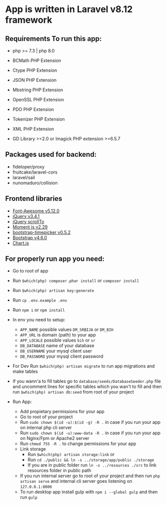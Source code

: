 # App is written in Laravel v8.12 framework

## Requirements To run this app:

* php >= 7.3 | php 8.0

* BCMath PHP Extension
* Ctype PHP Extension
* JSON PHP Extension
* Mbstring PHP Extension
* OpenSSL PHP Extension
* PDO PHP Extension
* Tokenizer PHP Extension
* XML PHP Extension
* GD Library >=2.0 or Imagick PHP extension >=6.5.7

## Packages used for backend:

* fideloper/proxy
* fruitcake/laravel-cors
* laravel/sail
* nunomaduro/collision

## Frontend libraries
* [Font-Awesome v5.12.0](https://fontawesome.com)
* [jQuery v3.4.1](https://jquery.com)
* [jQuery scrollTo](https://github.com/flesler/jquery.scrollTo)
* [Moment js v2.29](https://momentjs.com)
* [bootstrap-timepicker v0.5.2 ](https://mdbootstrap.com/docs/b4/jquery/forms/time-picker1/)
* [Bootstrap v4.6.0](https://getbootstrap.com)
* [Chart.js](https://www.chartjs.org)

## For properly run app you need:

* Go to root of app
* Run `$which(php) composer.phar install` or `composer install`
* Run `$which(php) artisan key:generate`
* Run `cp .env.example .env`
* Run `npm i` or `npm install`
* In env you need to setup:
	* `APP_NAME` possible values `DM_SRBIJA` or `DM_BIH`
	* `APP_URL` is domain (path) to your app
	* `APP_LOCALE` possible values `bih` or `sr`
	* `DB_DATABASE` name of your database
	* `DB_USERNAME` your mysql client user
	* `DB_PASSWORD` your mysql client password

* For Dev Run `$which(php) artisan migrate` to run app migrations and make tables
* If you wann'a to fill tables go to `database/seeds/DatabaseSeeder.php` file and uncomment lines for specific tables which you wan't to fill and then run `$which(php) artisan db:seed` from root of your project
* Run App:
	* Add propietary permissions for your app
	* Go to root of your project
	* Run `sudo chown $(id -u):$(id -g) -R .` in case if you run your app on internal php cli server
	* Run `sudo chown $(id -u):www-data -R .` in case if you run your app on Nginx/Fpm or Apache2 server
	* Run `chmod 755 -R .` to change permissions for your app
	* Link storage
		* Run `$which(php) artisan storage:link` or
		* Run `cd ./public && ln -s ../storage/app/public ./storage`
		* If you are in public folder run `ln -s ../resources ./src` to link resources folder in public path
	* If you run internal server go to root of your project and then run `php artisan serve` and internal cli server goes listening on `127.0.0.1:8000`
	* To run desktop app install gulp with `npm i --global gulp` and then run `gulp`